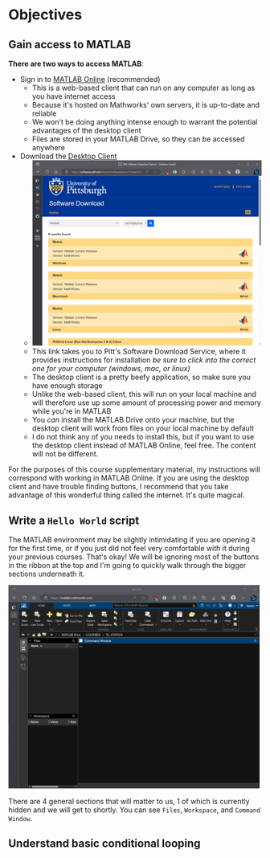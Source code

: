 # Objectives

## Gain access to MATLAB

**There are two ways to access MATLAB**:
- Sign in to [MATLAB Online](https://www.mathworks.com/products/matlab-online.html) (recommended)
    - This is a web-based client that can run on any computer as long as you have internet access
    - Because it's hosted on Mathworks' own servers, it is up-to-date and reliable
    - We won't be doing anything intense enough to warrant the potential advantages of the desktop client
    - Files are stored in your MATLAB Drive, so they can be accessed anywhere
- Download the [Desktop Client](https://software.pitt.edu/Home/SoftwareSearch?SearchText=Matlab&PlatformId=0)
    - <img src="../images/sds-matlab-results.png" alt="search results" width="500" />
    - This link takes you to Pitt's Software Download Service, where it provides instructions for installation *be sure to click into the correct one for your computer (windows, mac, or linux)*
    - The desktop client is a pretty beefy application, so make sure you have enough storage
    - Unlike the web-based client, this will run on your local machine and will therefore use up some amount of processing power and memory while you're in MATLAB
    - You *can* install the MATLAB Drive onto your machine, but the desktop client will work from files on your local machine by default
    - I do not think any of you needs to install this, but if you want to use the desktop client instead of MATLAB Online, feel free. The content will not be different.

For the purposes of this course supplementary material, my instructions will correspond with working in MATLAB Online. If you are using the desktop client and have trouble finding buttons, I recommend that you take advantage of this wonderful thing called the internet. It's quite magical.

## Write a `Hello World` script

The MATLAB environment may be slightly intimidating if you are opening it for the first time, or if you just did not feel very comfortable with it during your previous courses. That's okay! We will be ignoring most of the buttons in the ribbon at the top and I'm going to quickly walk through the bigger sections underneath it.

<img src="../images/initial-matlab-environment.png" alt="initial MATLAB environment" width="500" />

There are 4 general sections that will matter to us, 1 of which is currently hidden and we will get to shortly. You can see `Files`, `Workspace`, and `Command Window`.
## Understand basic conditional looping